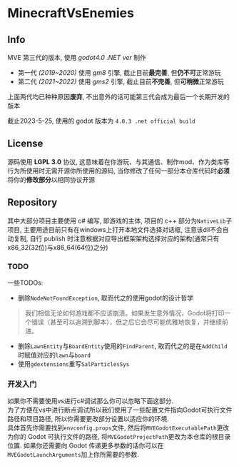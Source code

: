 # MinecraftVsEnemies

## Info

MVE 第三代的版本, 使用 *godot4.0 .NET ver* 制作
- 第一代 *\(2019\~2020\)* 使用 *gm8* 引擎, 截止目前**最完善**, 但**仍不可**正常游玩
- 第二代 *\(2021\~2022\)* 使用 *gms2* 引擎, 截止目前**不完善**, 但**可稍微**正常游玩

上面两代均已种种原因**废弃**, 不出意外的话可能第三代会成为最后一个长期开发的版本

截止2023-5-25, 使用的 godot 版本为 `4.0.3 .net official build`

## License

源码使用 **LGPL 3.0** 协议, 这意味着在你游玩、与其通信、制作mod、作为类库等行为所使用时无需开源你所使用的源码,
当你修改了任何一部分本仓库代码时**必须**将你的**修改部分**以相同协议开源


## Repository

其中大部分项目主要使用 c# 编写, 即游戏的主体, 项目的 c++ 部分为`NativeLib`子项目, 主要用途目前只有在windows上打开本地文件选择对话框,
注意该dll不会自动复制, 自行 publish 时注意根据对应导出框架架构选择对应的架构(通常只有x86_32(32位)与x86_64(64位)之分)

### TODO

一些TODOs:
- 删除`NodeNotFoundException`, 取而代之的使用godot的设计哲学
>我们相信无论如何游戏都不应该崩溃。如果发生意外情况，Godot将打印一个错误（甚至可以追溯到脚本），但之后它会尽可能优雅地恢复，并继续前进。
- 删除`LawnEntity`与`BoardEntity`使用的`FindParent`, 取而代之的是在`AddChild`时赋值对应的`lawn`与`board`
- 使用`gdextensions`重写`SalParticlesSys`

### 开发入门

如果你不需要使用vs进行c#调试那么你可以忽略下面这部分.  
为了方便在vs中进行断点调试所以我们使用了一些配置文件指向Godot可执行文件路径和项目路径,
所以你需要更改部分设置以适应你的环境.  
具体首先你需要找到`envconfig.props`文件, 然后将`MVEGodotExecutablePath`更改为你的 Godot 可执行文件的路径, 将`MVEGodotProjectPath`更改为本仓库的根目录位置. 如果你还需要向 Godot 传递更多参数的话你可以在`MVEGodotLaunchArguments`加上你所需要的参数.
